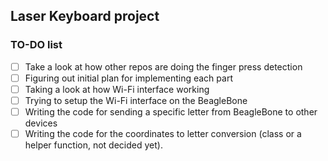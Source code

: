 ## Laser Keyboard project 

### TO-DO list

- [ ] Take a look at how other repos are doing the finger press detection
- [ ] Figuring out initial plan for implementing each part
- [ ] Taking a look at how Wi-Fi interface working
- [ ] Trying to setup the Wi-Fi interface on the BeagleBone
- [ ] Writing the code for sending a specific letter from BeagleBone to other devices
- [ ] Writing the code for the coordinates to letter conversion (class or a helper function, not decided yet). 
